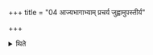 +++
title = "04 आज्यभागाभ्याम् प्रचर्य जुह्वामुपस्तीर्य"

+++

<details><summary>थिते</summary>

4. Having performed the offerings called Ājya-bhāga (ghee portions), having made an underlayer of ghee in the Juhū (-ladle), having cut portions from all the rice-paps, he makes offerings to Maruts Gr̥hamedhins.   


[^1]: See II.18.1-8; cf. TB II.6.6.6; cp. TS II.6.2.1.
</details>
